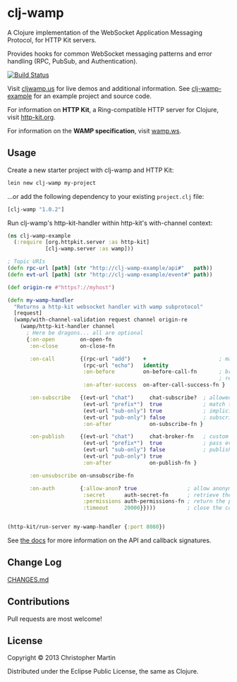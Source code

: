 # clj-wamp

A Clojure implementation of the WebSocket Application Messaging Protocol,
for HTTP Kit servers.

Provides hooks for common WebSocket messaging patterns and error handling (RPC, PubSub, and Authentication).

[![Build Status](https://travis-ci.org/cgmartin/clj-wamp.png?branch=master)](https://travis-ci.org/cgmartin/clj-wamp)

Visit [cljwamp.us](http://cljwamp.us) for live demos and additional information.
See [clj-wamp-example](https://github.com/cgmartin/clj-wamp-example) for an example project and source code.

For information on **HTTP Kit**, a Ring-compatible HTTP server for Clojure, visit [http-kit.org](http://http-kit.org/).

For information on the **WAMP specification**, visit [wamp.ws](http://wamp.ws).

## Usage

Create a new starter project with clj-wamp and HTTP Kit:
```bash
lein new clj-wamp my-project
```

...or add the following dependency to your existing `project.clj` file:
```clojure
[clj-wamp "1.0.2"]
```

Run clj-wamp's http-kit-handler within http-kit's with-channel context:

```clojure
(ns clj-wamp-example
  (:require [org.httpkit.server :as http-kit]
            [clj-wamp.server :as wamp]))

; Topic URIs
(defn rpc-url [path] (str "http://clj-wamp-example/api#"   path))
(defn evt-url [path] (str "http://clj-wamp-example/event#" path))

(def origin-re #"https?://myhost")

(defn my-wamp-handler
  "Returns a http-kit websocket handler with wamp subprotocol"
  [request]
  (wamp/with-channel-validation request channel origin-re
    (wamp/http-kit-handler channel
      ; Here be dragons... all are optional
      {:on-open        on-open-fn
       :on-close       on-close-fn

       :on-call        {(rpc-url "add")    +                       ; map topics to RPC fn calls
                        (rpc-url "echo")   identity
                        :on-before         on-before-call-fn       ; broker incoming params or
                                                                   ; return false to deny access                         :on-after-error    on-after-call-error-fn
                        :on-after-success  on-after-call-success-fn }

       :on-subscribe   {(evt-url "chat")     chat-subscribe?  ; allowed to subscribe?
                        (evt-url "prefix*")  true             ; match topics by prefix
                        (evt-url "sub-only") true             ; implicitly allowed
                        (evt-url "pub-only") false            ; subscription is denied
                        :on-after            on-subscribe-fn }

       :on-publish     {(evt-url "chat")     chat-broker-fn   ; custom event broker
                        (evt-url "prefix*")  true             ; pass events through as-is
                        (evt-url "sub-only") false            ; publishing is denied
                        (evt-url "pub-only") true
                        :on-after            on-publish-fn }

       :on-unsubscribe on-unsubscribe-fn

       :on-auth        {:allow-anon? true                ; allow anonymous authentication?
                        :secret      auth-secret-fn      ; retrieve the auth key's secret
                        :permissions auth-permissions-fn ; return the permissions for a key
                        :timeout     20000}})))          ; close the connection if not auth'd


(http-kit/run-server my-wamp-handler {:port 8080})
```

See [the docs](http://cljwamp.us/doc/index.html) for more information on the API and callback signatures.

## Change Log

[CHANGES.md](https://github.com/cgmartin/clj-wamp/blob/master/CHANGES.md)

## Contributions

Pull requests are most welcome!

## License

Copyright © 2013 Christopher Martin

Distributed under the Eclipse Public License, the same as Clojure.

